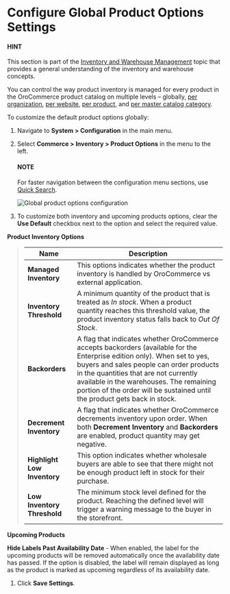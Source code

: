 <a id="configuration-guide-commerce-configuration-inventory-product-options"></a>

<a id="sys-conf-commerce-inventory-product-options"></a>

<a id="sys-conf-commerce-inventory-product-options-global"></a>

# Configure Global Product Options Settings

#### HINT
This section is part of the [Inventory and Warehouse Management](../../../../../concept-guides/catalog-promotions/inventory/index.md#concept-guide-inventory) topic that provides a general understanding of the inventory and warehouse concepts.

You can control the way product inventory is managed for every product in the OroCommerce product catalog on multiple levels – globally, [per organization](../../../user-management/organizations/org-configuration/commerce/inventory/organization-product-options.md#sys-conf-commerce-inventory-product-options-organization), [per website](../../../websites/web-configuration/commerce/inventory/website-product-options.md#sys-conf-commerce-inventory-product-options-website), [per product](../../../../products/products/create-simple.md#create-simple-product-inventory), and [per master catalog category](../../../../products/master-catalog/index.md#master-catalog-inventory).

To customize the default product options globally:

1. Navigate to **System > Configuration** in the main menu.
2. Select **Commerce > Inventory > Product Options** in the menu to the left.

   #### NOTE
   For faster navigation between the configuration menu sections, use [Quick Search](../../quick-search.md#user-guide-system-configuration-quick-search).

   ![Global product options configuration](user/img/system/config_commerce/inventory/product_options_global.png)
3. To customize both inventory and upcoming products options, clear the **Use Default** checkbox next to the option and select the required value.

**Product Inventory Options**

> | Name                        | Description                                                                                                                                                                                                                                                                                                                            |
> |-----------------------------|----------------------------------------------------------------------------------------------------------------------------------------------------------------------------------------------------------------------------------------------------------------------------------------------------------------------------------------|
> | **Managed Inventory**       | This options indicates whether the product inventory is handled by OroCommerce vs external application.                                                                                                                                                                                                                                |
> | **Inventory Threshold**     | A minimum quantity of the product that is treated as *In stock*. When a product quantity reaches this threshold value, the product inventory status falls back to *Out Of Stock*.                                                                                                                                                      |
> | **Backorders**              | A flag that indicates whether OroCommerce accepts backorders (available for the Enterprise edition only). When set to yes, buyers and sales people can order products in the quantities that are not currently available in the warehouses. The remaining portion of the order will be sustained until the product gets back in stock. |
> | **Decrement Inventory**     | A flag that indicates whether OroCommerce decrements inventory upon order. When both **Decrement Inventory** and **Backorders** are enabled, product quantity may get negative.                                                                                                                                                        |
> | **Highlight Low Inventory** | This option indicates whether wholesale buyers are able to see that there might not be enough product left in stock for their purchase.                                                                                                                                                                                                |
> | **Low Inventory Threshold** | The minimum stock level defined for the product. Reaching the defined level will trigger a warning message to the buyer in the storefront.                                                                                                                                                                                             |

<a id="upcoming-products-config"></a>

**Upcoming Products**

**Hide Labels Past Availability Date** - When enabled, the label for the upcoming products will be removed automatically once the availability date has passed. If the option is disabled, the label will remain displayed as long as the product is marked as upcoming regardless of its availability date.

1. Click **Save Settings**.
